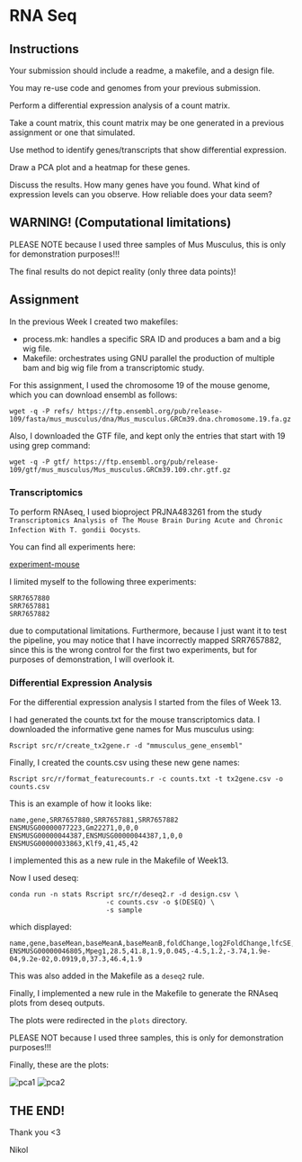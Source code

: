 # RNA Seq

## Instructions

Your submission should include a readme, a makefile, and a design file.

You may re-use code and genomes from your previous submission.

Perform a differential expression analysis of a count matrix.

Take a count matrix, this count matrix may be one generated in a previous assignment or one that simulated.

Use method to identify genes/transcripts that show differential expression.

Draw a PCA plot and a heatmap for these genes.

Discuss the results. How many genes have you found. What kind of expression levels can you observe. How reliable does your data seem?

## WARNING! (Computational limitations)

PLEASE NOTE because I used three samples of Mus Musculus, 
this is only for demonstration purposes!!!

The final results do not depict reality (only three data points)!

## Assignment

In the previous Week I created two makefiles:

- process.mk: handles a specific SRA ID and produces a bam and a big wig file.
- Makefile: orchestrates using GNU parallel the production of multiple bam and big wig file from a transcriptomic study.

For this assignment, I used the chromosome 19 of the mouse genome, which you can download ensembl as follows:
```
wget -q -P refs/ https://ftp.ensembl.org/pub/release-109/fasta/mus_musculus/dna/Mus_musculus.GRCm39.dna.chromosome.19.fa.gz
```

Also, I downloaded the GTF file, and kept only the entries that start with 19 using grep command:
```
wget -q -P gtf/ https://ftp.ensembl.org/pub/release-109/gtf/mus_musculus/Mus_musculus.GRCm39.109.chr.gtf.gz
```

### Transcriptomics

To perform RNAseq, I used bioproject PRJNA483261 from the study `Transcriptomics Analysis of The Mouse Brain During Acute and Chronic Infection With T. gondii Oocysts`. 

You can find all experiments here:

[experiment-mouse](https://www.ncbi.nlm.nih.gov/Traces/study/?acc=SRP156616&o=acc_s%3Aa)

I limited myself to the following three experiments:

```
SRR7657880
SRR7657881
SRR7657882
```

due to computational limitations. Furthermore, because I just want it to test the pipeline, you may notice that I have
incorrectly mapped SRR7657882, since this is the wrong control for the first two experiments, but for purposes 
of demonstration, I will overlook it.


### Differential Expression Analysis

For the differential expression analysis I started from the files of Week 13.

I had generated the counts.txt for the mouse transcriptomics data. 
I downloaded the informative gene names for Mus musculus using:

```
Rscript src/r/create_tx2gene.r -d "mmusculus_gene_ensembl"
```

Finally, I created the counts.csv using these new gene names:

```
Rscript src/r/format_featurecounts.r -c counts.txt -t tx2gene.csv -o counts.csv
```

This is an example of how it looks like:
```
name,gene,SRR7657880,SRR7657881,SRR7657882
ENSMUSG00000077223,Gm22271,0,0,0
ENSMUSG00000044387,ENSMUSG00000044387,1,0,0
ENSMUSG00000033863,Klf9,41,45,42
```

I implemented this as a new rule in the Makefile of Week13.

Now I used deseq:

```
conda run -n stats Rscript src/r/deseq2.r -d design.csv \
                        -c counts.csv -o $(DESEQ) \
                        -s sample
```

which displayed:
```
name,gene,baseMean,baseMeanA,baseMeanB,foldChange,log2FoldChange,lfcSE,stat,PValue,PAdj,FDR,falsePos,SRR7657880,SRR7657881,SRR7657882
ENSMUSG00000046805,Mpeg1,28.5,41.8,1.9,0.045,-4.5,1.2,-3.74,1.9e-04,9.2e-02,0.0919,0,37.3,46.4,1.9
```

This was also added in the Makefile as a `deseq2` rule.

Finally, I implemented a new rule in the Makefile to generate the RNAseq plots from deseq outputs.

The plots were redirected in the `plots` directory.

PLEASE NOT because I used three samples, this is only for demonstration purposes!!!

Finally, these are the plots:

![pca1](plots/pca_1.png)
![pca2](plots/pca_2.png)

## THE END!

Thank you <3

Nikol
